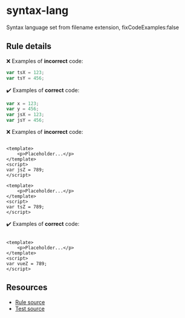[//]: # (This file is generated by eslint-docgen. Do not edit it directly.)

# syntax-lang

Syntax language set from filename extension, fixCodeExamples:false

## Rule details

❌ Examples of **incorrect** code:
```js
var tsX = 123;
var tsY = 456;
```

✔️ Examples of **correct** code:
```js
var x = 123;
var y = 456;
var jsX = 123;
var jsY = 456;
```

❌ Examples of **incorrect** code:
```vue

<template>
    <p>Placeholder...</p>
</template>
<script>
var jsZ = 789;
</script>

<template>
    <p>Placeholder...</p>
</template>
<script>
var tsZ = 789;
</script>
```

✔️ Examples of **correct** code:
```vue

<template>
    <p>Placeholder...</p>
</template>
<script>
var vueZ = 789;
</script>
```

## Resources

* [Rule source](/rules/syntax-lang.js)
* [Test source](/tests/syntax-lang.js)
